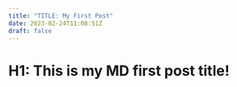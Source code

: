 ```yaml
---
title: "TITLE: My First Post"
date: 2023-02-24T11:08:51Z
draft: false
---
```


# H1: This is my MD first post title!